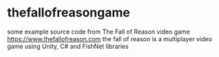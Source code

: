 # thefallofreasongame
some example source code from The Fall of Reason video game https://www.thefallofreason.com
the fall of reason is a multiplayer video game using Unity, C# and FishNet libraries
